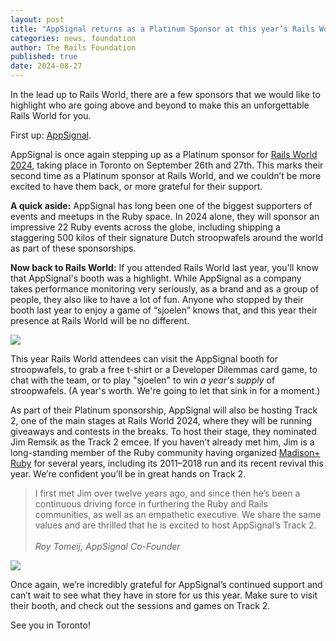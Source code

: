 ```yaml
---
layout: post
title: "AppSignal returns as a Platinum Sponsor at this year’s Rails World"
categories: news, foundation
author: The Rails Foundation
published: true
date: 2024-08-27
---
```



In the lead up to Rails World, there are a few sponsors that we would like to highlight who are going above and beyond to make this an unforgettable Rails World for you. 

First up: <a href="https://www.appsignal.com/">AppSignal</a>.

AppSignal is once again stepping up as a Platinum sponsor for [Rails World 2024](/world/2024), taking place in Toronto on September 26th and 27th. This marks their second time as a Platinum sponsor at Rails World, and we couldn’t be more excited to have them back, or more grateful for their support.

**A quick aside:**
AppSignal has long been one of the biggest supporters of events and meetups in the Ruby space. In 2024 alone, they will sponsor an impressive 22 Ruby events across the globe, including shipping a staggering 500 kilos of their signature Dutch stroopwafels around the world as part of these sponsorships. 

**Now back to Rails World:**
If you attended Rails World last year, you'll know that AppSignal's booth was a highlight. While AppSignal as a company takes performance monitoring very seriously, as a brand and as a group of people, they also like to have a lot of fun. Anyone who stopped by their booth last year to enjoy a game of “sjoelen” knows that, and this year their presence at Rails World will be no different.

<img src="/assets/images/RW-Appsignal-booth.png">

This year Rails World attendees can visit the AppSignal booth for stroopwafels, to grab a free t-shirt or a Developer Dilemmas card game, to chat with the team, or to play "sjoelen" to win _a year's supply_ of stroopwafels. (A year's worth. We're going to let that sink in for a moment.)

As part of their Platinum sponsorship, AppSignal will also be hosting Track 2, one of the main stages at Rails World 2024, where they will be running giveaways and contests in the breaks. To host their stage, they nominated Jim Remsik as the Track 2 emcee. If you haven’t already met him, Jim is a long-standing member of the Ruby community having organized <a href="https://www.madisonruby.com/">Madison+ Ruby</a> for several years, including its 2011–2018 run and its recent revival this year. We’re confident you’ll be in great hands on Track 2.

>I first met Jim over twelve years ago, and since then he’s been a continuous driving force in furthering the Ruby and Rails communities, as well as an empathetic executive. We share the same values and are thrilled that he is excited to host AppSignal’s Track 2.
><br><br>*Roy Tomeij, AppSignal Co-Founder*
>

<img src="/assets/images/RW24-MC-Jim-Remsik.png">

Once again, we’re incredibly grateful for AppSignal’s continued support and can’t wait to see what they have in store for us this year. Make sure to visit their booth, and check out the sessions and games on Track 2.

See you in Toronto!




